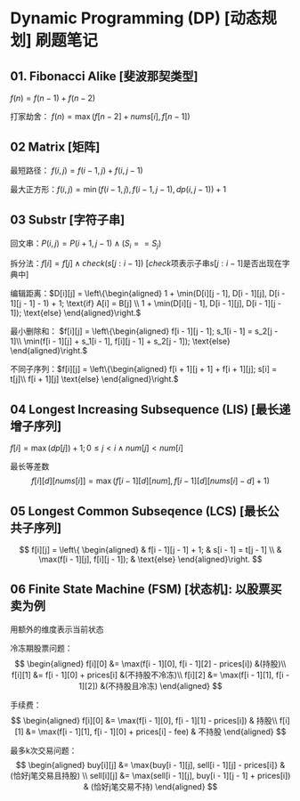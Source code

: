 # Dynamic Programming (DP) [动态规划] 刷题笔记

## 01. Fibonacci Alike [斐波那契类型]
$f(n) = f(n - 1) + f(n - 2)$

打家劫舍： $f(n) = \max(f[n - 2] + nums[i], f[n - 1])$
## 02 Matrix [矩阵]
最短路径： $f(i, j) = f(i - 1, j) + f(i, j - 1)$ 

最大正方形：$f(i, j) = \min(f(i - 1, j), f(i - 1, j - 1), dp(i, j - 1)) + 1$

## 03 Substr [字符子串]
回文串：$P(i, j) = P(i + 1, j - 1) \land (S_i == S_j)$

拆分法：$f[i] = f[j] \land check(s[j:i-1])$ [$check$项表示子串$s[j:i-1]$是否出现在字典中]

编辑距离：$D[i][j] = \left\{\begin{aligned}
  1 + \min(D[i][j - 1], D[i - 1][j], D[i - 1][j - 1] - 1) + 1; \text{if} A[i] = B[j] \\
  1 +  \min(D[i][j - 1], D[i - 1][j], D[i - 1][j - 1]); \text{else} 
\end{aligned}\right.$

最小删除和： $f[i][j] = \left\{\begin{aligned}
  f[i - 1][j - 1]; s_1[i - 1] = s_2[j - 1]\\
  \min(f[i - 1][j] + s_1[i - 1], f[i][j - 1] + s_2[j - 1]); \text{else} 
\end{aligned}\right.$

不同子序列：$f[i][j] = \left\{\begin{aligned}
  f[i + 1][j + 1] + f[i + 1][j]; s[i] = t[j]\\
  f[i + 1][j] \text{else} 
\end{aligned}\right.$

## 04 Longest Increasing Subsequence (LIS) [最长递增子序列]

$f[i] = \max(dp[j]) + 1; 0 \leq j < i \land num[j] < num[i]$

最长等差数
$$
f[i][d][nums[i]] = \max(f[i - 1][d][num], f[i - 1][d][nums[i] - d] + 1)
$$

## 05 Longest Common Subseqence (LCS) [最长公共子序列]

$$
f[i][j] = \left\{ \begin{aligned}
  & f[i - 1][j - 1] + 1; & s[i - 1] = t[j - 1] \\ 
  & \max(f[i - 1][j], f[i][j - 1]); & \text{else}  
\end{aligned}\right.
$$

## 06 Finite State Machine (FSM) [状态机]: 以股票买卖为例
用额外的维度表示当前状态

冷冻期股票问题：
$$
\begin{aligned}
  f[i][0] &= \max(f[i - 1][0], f[i - 1][2] - prices[i]) &(持股)\\ 
  f[i][1] &= f[i - 1][0] + prices[i] &(不持股不冷冻)\\
  f[i][2] &= \max(f[i - 1][1], f[i - 1][2]) &(不持股且冷冻)
\end{aligned}
$$

手续费：
$$
\begin{aligned}
  f[i][0] &= \max(f[i - 1][0], f[i - 1][1] - prices[i]) & 持股\\ 
  f[i][1] &= \max(f[i - 1][1], f[i - 1][0] + prices[i] - fee) & 不持股
\end{aligned}
$$

最多k次交易问题：
$$
\begin{aligned}
  buy[i][j] &= \max{buy[i - 1][j], sell[i - 1][j] - prices[i]} & (恰好j笔交易且持股) \\
  sell[i][j] &= \max(sell[i - 1][j], buy[i - 1][j - 1] + prices[i]) & (恰好j笔交易不持)
\end{aligned}
$$

